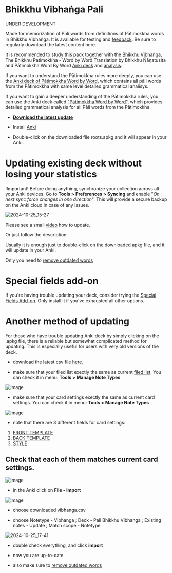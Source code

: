 # Bhikkhu Vibhaṅga Pali

UNDER DEVELOPMENT

Made for memorization of Pāli words from definitions of Pātimokkha words in Bhikkhu Vibhaṅga. It is available for testing and [feedback](https://docs.google.com/forms/d/e/1FAIpQLScNC5v2gQbBCM3giXfYIib9zrp-WMzwJuf_iVXEMX2re4BFFw/viewform?usp=pp_url&amp;entry.1433863141=Vibhaṅga). Be sure to regularly download the latest content here.

It is recommended to study this pack together with the [Bhikkhu Vibhaṅga](https://suttacentral.net/pitaka/vinaya/pli-tv-vi/pli-tv-bu-vb), The Bhikkhu Patimokkha - Word by Word Translation by Bhikkhu Ñāṇatusita and Pātimokkha Word By Word [Anki deck](https://sasanarakkha.github.io/study-tools/anki-decks/patimokkha-word-by-word.html) and [analysis](https://docs.google.com/spreadsheets/d/1rS-IlX4DvKmnBO58KON37eVnOZqwfkG-ot-zIjCuzH4/).

If you want to understand the Pātimokkha rules more deeply, you can use the [Anki deck of Pātimokkha Word by Word](https://sasanarakkha.github.io/study-tools/anki-decks/patimokkha-word-by-word.html), which contains all pāli words from the Pātimokkha with same level detailed grammatical analisys.

If you want to gain a deeper understanding of the Pātimokkha rules, you can use the Anki deck called ["Pātimokkha Word by Word"](https://sasanarakkha.github.io/study-tools/anki-decks/patimokkha-word-by-word.html), which provides detailed grammatical analysis for all Pāli words from the Pātimokkha.

- **[Download the latest update](https://github.com/sasanarakkha/study-tools/releases/latest/download/vibhanga.apkg)**

- Install [Anki](https://apps.ankiweb.net/)

- Double-click on the downloaded file roots.apkg and it will appear in your Anki.

# Updating existing deck without losing your statistics

!Important! Before doing anything, synchronize your collection across all your Anki devices. Go to **Tools > Preferences > Syncing** and enable "*On next sync force changes in one direction*". This will provide a secure backup on the Anki cloud in case of any issues.

![2024-10-25_15-27](https://github.com/user-attachments/assets/585a6c1d-6353-4b2f-a95f-7f18f29cfe5e)

Please see a small [video](https://user-images.githubusercontent.com/39419221/187018792-3afe402c-e77b-46e6-ba5d-4efa0846de93.mp4) how to update.

Or just follow the description:

Usually it is enough just to double-click on the downloaded apkg file, and it will update in your Anki. 

Only you need to [remove outdated words](https://sasanarakkha.github.io/study-tools/anki-decks/test.html)

# Special fields add-on

If you're having trouble updating your deck, consider trying the [Special Fields Add-on](https://sasanarakkha.github.io/study-tools/anki-decks/special-fields.html). Only install it if you've exhausted all other options.

# Another method of updating

For those who have trouble updating Anki deck by simply clicking on the .apkg file, there is a reliable but somewhat complicated method for updating. This is especially useful for users with very old versions of the deck.

- download the latest csv file [here.](https://github.com/sasanarakkha/study-tools/releases/latest/download/vibhanga.csv) 

- make sure that your filed list exectly the same as current [filed list](https://github.com/sasanarakkha/study-tools/blob/main/anki-style/field-list-vibhanga.txt). You can check it in menu: **Tools > Manage Note Types**

![image](https://user-images.githubusercontent.com/39419221/205493835-f778130b-d941-47ee-896a-7d66432891ae.png)

- make sure that your card settings exectly the same as current card settings. You can check it in menu: **Tools > Manage Note Types**

![image](https://user-images.githubusercontent.com/39419221/205493858-dc25632e-7167-4c1f-8da5-9c8dbf4dad72.png)

- note that there are 3 different fields for card settings: 
1. [FRONT TEMPLATE](https://github.com/sasanarakkha/study-tools/blob/main/anki-style/vibhanga-front.txt)
2. [BACK TEMPLATE](https://github.com/sasanarakkha/study-tools/blob/main/anki-style/vibhanga-back.txt)
3. [STYLE](https://github.com/sasanarakkha/study-tools/blob/main/anki-style/styling.txt) 

Check that each of them matches current card settings.
- 
![image](https://user-images.githubusercontent.com/39419221/205493897-e5b75f13-f22f-4616-94fb-85a0a64bf2b4.png)


- in the Anki click on **File - Import**

![image](https://user-images.githubusercontent.com/39419221/187018280-c295e071-c130-4f42-8518-a3a5e0326124.png)

- choose downloaded vibhanga.csv

- choose Notetype - Vibhanga ; Deck - Pali Bhikkhu Vibhanga ;  Existing notes - Update ; Match scope - Notetype

![2024-10-25_17-41](https://github.com/user-attachments/assets/bed6016b-b7ef-4082-b14e-acd2f411c6b4)

- double check everything, and click **import**

- now you are up-to-date.

- also make sure to [remove outdated words](https://sasanarakkha.github.io/study-tools/anki-decks/test.html)





